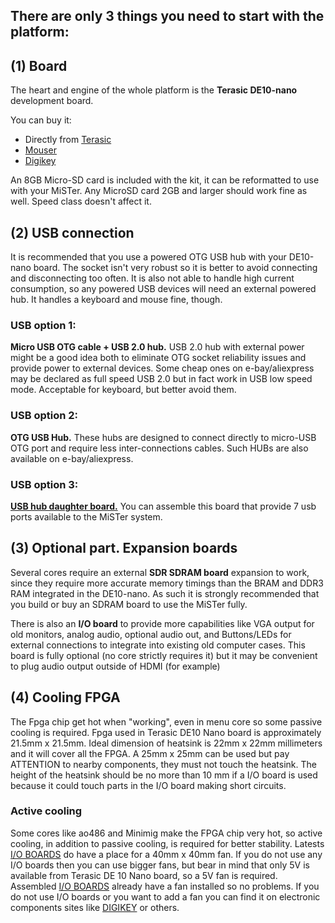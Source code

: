 ## There are only 3 things you need to start with the platform:

## (1) Board
The heart and engine of the whole platform is the **Terasic DE10-nano** development board.

You can buy it:
* Directly from [Terasic](http://www.terasic.com.tw/cgi-bin/page/archive.pl?Language=English&No=1046&PartNo=8)
* [Mouser](http://www.mouser.com/ProductDetail/Terasic-Technologies/P0496/)
* [Digikey](https://www.digikey.com/product-detail/en/terasic-inc/P0496/P0496-ND/6817231)

An 8GB Micro-SD card is included with the kit, it can be reformatted to use with your MiSTer.
Any MicroSD card 2GB and larger should work fine as well. Speed class doesn't affect it.

## (2) USB connection
It is recommended that you use a powered OTG USB hub with your DE10-nano board. The socket isn't very robust so it is better to avoid connecting and disconnecting too often. It is also not able to handle high current consumption, so any powered USB devices will need an external powered hub. It handles a keyboard and mouse fine, though.

### USB option 1:
**Micro USB OTG cable + USB 2.0 hub.**
USB 2.0 hub with external power might be a good idea both to eliminate OTG socket reliability issues and provide power to external devices. Some cheap ones on e-bay/aliexpress may be declared as full speed USB 2.0 but in fact work in USB low speed mode. Acceptable for keyboard, but better avoid them.

### USB option 2:
**OTG USB Hub.** These hubs are designed to connect directly to micro-USB OTG port and require less inter-connections cables. Such HUBs are also available on e-bay/aliexpress.

### USB option 3:
**[USB hub daughter board.](https://github.com/MiSTer-devel/Main_MiSTer/wiki/USB-Hub-daughter-board)** You can assemble this board that provide 7 usb ports available to the MiSTer system.


## (3) Optional part. Expansion boards
Several cores require an external **SDR SDRAM board** expansion to work, since they require more accurate memory timings than the BRAM and DDR3 RAM integrated in the DE10-nano. As such it is strongly recommended that you build or buy an SDRAM board to use the MiSTer fully. 

There is also an **I/O board** to provide more capabilities like VGA output for old monitors, analog audio, optional audio out, and Buttons/LEDs for external connections to integrate into existing old computer cases. This board is fully optional (no core strictly requires it) but it may be convenient to plug audio output outside of HDMI (for example)


## (4) Cooling FPGA
The Fpga chip get hot when "working", even in menu core so some passive cooling is required.
Fpga used in Terasic DE10 Nano board is approximately 21.5mm x 21.5mm. Ideal dimension of heatsink is 22mm x 22mm millimeters and it will cover all the FPGA. 
A 25mm x 25mm can be used but pay ATTENTION to nearby components, they must not touch the heatsink. The height of the heatsink should be no more than 10 mm if a I/O board is used because it could touch parts in the I/O board making short circuits.

### Active cooling
Some cores like ao486 and Minimig make the FPGA chip very hot, so active cooling, in addition to passive cooling, is required for better stability.
Latests [I/O BOARDS](https://github.com/MiSTer-devel/Main_MiSTer/wiki/IO-Board) do have a place for a 40mm x 40mm fan.
If you do not use any I/O boards then you can use bigger fans, but bear in mind that only 5V is available from Terasic DE 10 Nano board, so a 5V fan is required.
Assembled [I/O BOARDS](https://github.com/MiSTer-devel/Main_MiSTer/wiki/IO-Board) already have a fan installed so no problems.
If you do not use I/O boards or you want to add a fan you can find it on electronic components sites like [DIGIKEY](https://www.digikey.co.uk/products/en/fans-thermal-management/dc-fans/217?FV=38007c%2Cffe000d9%2Cb89e93&quantity=0&ColumnSort=0&page=1&pageSize=25&pkeyword=40mm+fan) or others.

